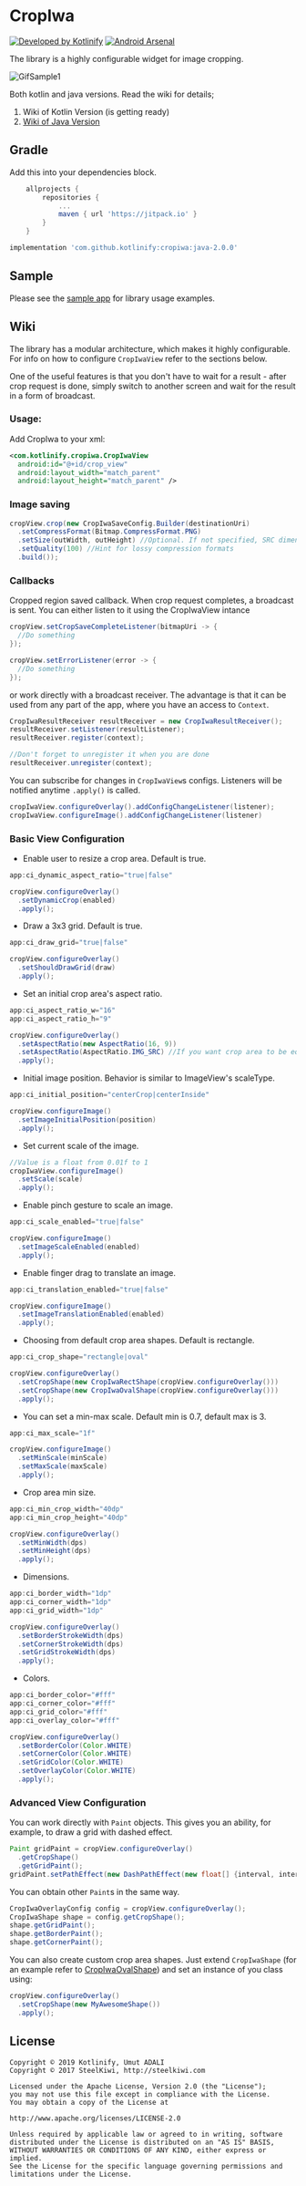 # CropIwa

[![Developed by Kotlinify](https://github.com/steelkiwi/Getting-started-with-Kotlin/blob/master/made_in_steelkiwi.png)](http://steelkiwi.com/blog/)
[![Android Arsenal](https://img.shields.io/badge/Android%20Arsenal-CropIwa-brightgreen.svg?style=flat)](https://android-arsenal.com/details/1/5511)

The library is a highly configurable widget for image cropping.

![GifSample1](https://github.com/kotlinify/cropiwa/blob/master/assets/3J8gYWC.gif)



Both kotlin and java versions. Read the wiki for details;

1. Wiki of Kotlin Version (is getting ready)
2. [Wiki of Java Version](https://github.com/kotlinify/cropiwa/wiki/Java-Library)

## Gradle

Add this into your dependencies block.

```groovy
	allprojects {
		repositories {
			...
			maven { url 'https://jitpack.io' }
		}
	}
```

```groovy
implementation 'com.github.kotlinify:cropiwa:java-2.0.0'
```

## Sample

Please see the [sample app](https://github.com/kotlinify/cropiwa/tree/java-master/sample/src/main/java/com/kotlinify/cropiwa/sample) for library usage examples.

## Wiki

The library has a modular architecture, which makes it highly configurable. For info on how to configure `CropIwaView` refer to the sections
below.

One of the useful features is that you don't have to wait for a result - after crop request is done, simply switch to another
screen and wait for the result in a form of broadcast.

### Usage:

 Add CropIwa to your xml:

```xml
<com.kotlinify.cropiwa.CropIwaView
  android:id="@+id/crop_view"
  android:layout_width="match_parent"
  android:layout_height="match_parent" />
```

### Image saving

```java
cropView.crop(new CropIwaSaveConfig.Builder(destinationUri)
  .setCompressFormat(Bitmap.CompressFormat.PNG)
  .setSize(outWidth, outHeight) //Optional. If not specified, SRC dimensions will be used
  .setQuality(100) //Hint for lossy compression formats
  .build());
```

### Callbacks

Cropped region saved callback. When crop request completes, a broadcast is sent. You can either listen to it using the CropIwaView intance

```java
cropView.setCropSaveCompleteListener(bitmapUri -> {
  //Do something
});

cropView.setErrorListener(error -> {
  //Do something
});
```

or work directly with a broadcast receiver. The advantage is that it can be used from any part of the app, where you have an access to `Context`.

```java
CropIwaResultReceiver resultReceiver = new CropIwaResultReceiver();
resultReceiver.setListener(resultListener);
resultReceiver.register(context);

//Don't forget to unregister it when you are done
resultReceiver.unregister(context);
```

You can subscribe for changes in `CropIwaView`s configs. Listeners will be notified anytime `.apply()` is called.

```java
cropIwaView.configureOverlay().addConfigChangeListener(listener);
cropIwaView.configureImage().addConfigChangeListener(listener)
```

### Basic View Configuration

- Enable user to resize a crop area. Default is true.

```java
app:ci_dynamic_aspect_ratio="true|false"

cropView.configureOverlay()
  .setDynamicCrop(enabled)
  .apply();
```

- Draw a 3x3 grid. Default is true.

```java
app:ci_draw_grid="true|false"

cropView.configureOverlay()
  .setShouldDrawGrid(draw)
  .apply();

```

- Set an initial crop area's aspect ratio.

```java
app:ci_aspect_ratio_w="16"
app:ci_aspect_ratio_h="9"

cropView.configureOverlay()
  .setAspectRatio(new AspectRatio(16, 9))
  .setAspectRatio(AspectRatio.IMG_SRC) //If you want crop area to be equal to the dimensions of an image
  .apply();

```

- Initial image position. Behavior is similar to ImageView's scaleType.

```java
app:ci_initial_position="centerCrop|centerInside"

cropView.configureImage()
  .setImageInitialPosition(position)
  .apply();

```

- Set current scale of the image.

```java
//Value is a float from 0.01f to 1
cropIwaView.configureImage()
  .setScale(scale)
  .apply();

```

- Enable pinch gesture to scale an image.

```java
app:ci_scale_enabled="true|false"

cropView.configureImage()
  .setImageScaleEnabled(enabled)
  .apply();

```

- Enable finger drag to translate an image.

```java
app:ci_translation_enabled="true|false"

cropView.configureImage()
  .setImageTranslationEnabled(enabled)
  .apply();

```

- Choosing from default crop area shapes. Default is rectangle.

```java
app:ci_crop_shape="rectangle|oval"

cropView.configureOverlay()
  .setCropShape(new CropIwaRectShape(cropView.configureOverlay()))
  .setCropShape(new CropIwaOvalShape(cropView.configureOverlay()))
  .apply();

```

- You can set a min-max scale. Default min is 0.7, default max is 3.

```java
app:ci_max_scale="1f"

cropView.configureImage()
  .setMinScale(minScale)
  .setMaxScale(maxScale)
  .apply();

```

- Crop area min size.

```java
app:ci_min_crop_width="40dp"
app:ci_min_crop_height="40dp"

cropView.configureOverlay()
  .setMinWidth(dps)
  .setMinHeight(dps)
  .apply();

```

- Dimensions.

```java
app:ci_border_width="1dp"
app:ci_corner_width="1dp"
app:ci_grid_width="1dp"

cropView.configureOverlay()
  .setBorderStrokeWidth(dps)
  .setCornerStrokeWidth(dps)
  .setGridStrokeWidth(dps)
  .apply();

```

- Colors.

```java
app:ci_border_color="#fff"
app:ci_corner_color="#fff"
app:ci_grid_color="#fff"
app:ci_overlay_color="#fff"

cropView.configureOverlay()
  .setBorderColor(Color.WHITE)
  .setCornerColor(Color.WHITE)
  .setGridColor(Color.WHITE)
  .setOverlayColor(Color.WHITE)
  .apply();

```

### Advanced View Configuration

You can work directly with `Paint` objects. This gives you an ability, for example, to draw a grid with dashed effect.

```java
Paint gridPaint = cropView.configureOverlay()
  .getCropShape()
  .getGridPaint();
gridPaint.setPathEffect(new DashPathEffect(new float[] {interval, interval}, 0));

```

You can obtain other `Paint`s in the same way.

```java
CropIwaOverlayConfig config = cropView.configureOverlay();
CropIwaShape shape = config.getCropShape();
shape.getGridPaint();
shape.getBorderPaint();
shape.getCornerPaint();

```

You can also create custom crop area shapes. Just extend `CropIwaShape` (for an example refer to [CropIwaOvalShape](library/src/main/java/com/steelkiwi/cropiwa/shape/CropIwaOvalShape.java)) and set an instance of you class using:

```java
cropView.configureOverlay()
  .setCropShape(new MyAwesomeShape())
  .apply();

```

## License

```
Copyright © 2019 Kotlinify, Umut ADALI
Copyright © 2017 SteelKiwi, http://steelkiwi.com

Licensed under the Apache License, Version 2.0 (the "License");
you may not use this file except in compliance with the License.
You may obtain a copy of the License at

http://www.apache.org/licenses/LICENSE-2.0

Unless required by applicable law or agreed to in writing, software
distributed under the License is distributed on an "AS IS" BASIS,
WITHOUT WARRANTIES OR CONDITIONS OF ANY KIND, either express or implied.
See the License for the specific language governing permissions and
limitations under the License.

```